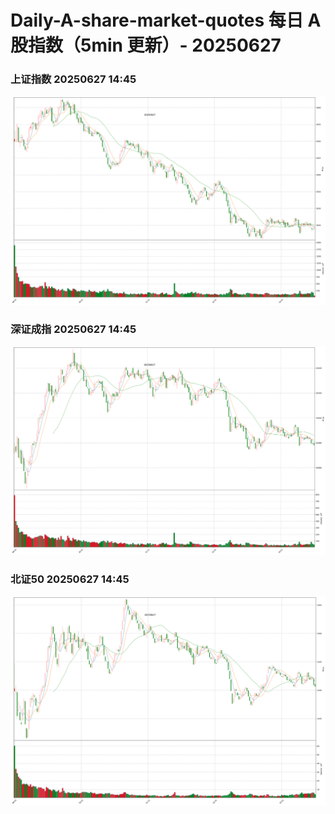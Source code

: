 
# Daily-A-share-market-quotes 每日 A 股指数（5min 更新）- 20250627

### 上证指数 20250627 14:45
![](./fig/2025/6/20250627-sh000001.png)

### 深证成指 20250627 14:45
![](./fig/2025/6/20250627-sz399001.png)

### 北证50 20250627 14:45
![](./fig/2025/6/20250627-bj899050.png)
